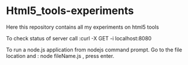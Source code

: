# Html5_tools-experiments
Here this repository contains all my experiments on html5 tools

To check status of server call :curl -X GET -i localhost:8080 

To run a node.js application from nodejs command prompt. Go to the file location and : 
node fileName.js , press enter. 